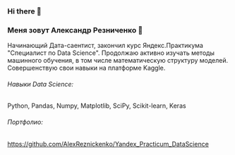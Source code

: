 ### Hi there 👋

### Меня зовут Александр Резниченко :raising_hand: 
Начинающий Дата-саентист, закончил курс Яндекс.Практикума "Специалист по Data Science". Продолжаю активно изучать методы машинного обучения, в том числе математическую структуру моделей. Совершенствую свои навыки на платформе Kaggle.

###### Навыки Data Science: 
Python, Pandas, Numpy, Matplotlib, SciPy, Scikit-learn,  Keras

###### Портфолио:
https://github.com/AlexReznickenko/Yandex_Practicum_DataScience

<!--
**AlexReznickenko/AlexReznickenko** is a ✨ _special_ ✨ repository because its `README.md` (this file) appears on your GitHub profile.

Here are some ideas to get you started:

- 🔭 I’m currently working on ...
- 🌱 I’m currently learning ...
- 👯 I’m looking to collaborate on ...
- 🤔 I’m looking for help with ...
- 💬 Ask me about ...
- 📫 How to reach me: ...
- 😄 Pronouns: ...
- ⚡ Fun fact: ...
-->
